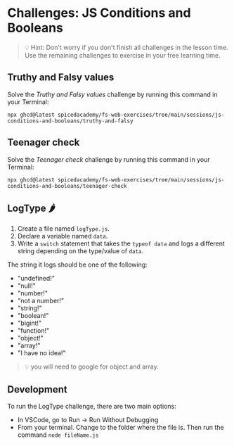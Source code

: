 # Challenges: JS Conditions and Booleans

> 💡 Hint: Don't worry if you don't finish all challenges in the lesson time. Use the remaining
> challenges to exercise in your free learning time.

## Truthy and Falsy values

Solve the _Truthy and Falsy values_ challenge by running this command in your Terminal:

```
npx ghcd@latest spicedacademy/fs-web-exercises/tree/main/sessions/js-conditions-and-booleans/truthy-and-falsy
```

<!--

## Converting boolean values to strings

Solve this [Kata](https://www.codewars.com/kata/53369039d7ab3ac506000467/train/javascript)

## Grasshopper - If/else syntax debug

Solve this [Kata](https://www.codewars.com/kata/57089707fe2d01529f00024a/train/javascript)

## Grasshopper - Personalized Message

Solve this [Kata](https://www.codewars.com/kata/5772da22b89313a4d50012f7/train/javascript)

-->

## Teenager check

Solve the _Teenager check_ challenge by running this command in your Terminal:

```
npx ghcd@latest spicedacademy/fs-web-exercises/tree/main/sessions/js-conditions-and-booleans/teenager-check
```

## LogType 🌶️

1. Create a file named `logType.js`.
2. Declare a variable named `data`.
3. Write a `switch` statement that takes the `typeof data` and logs a different string depending on the type/value of `data`.

The string it logs should be one of the following:

- "undefined!"
- "null!"
- "number!"
- "not a number!"
- "string!"
- "boolean!"
- "bigint!"
- "function!"
- "object!"
- "array!"
- "I have no idea!"

> 💡 you will need to google for object and array.

## Development

To run the LogType challenge, there are two main options:

- In VSCode, go to Run -> Run Without Debugging
- From your terminal. Change to the folder where the file is. Then run the command `node fileName.js`
